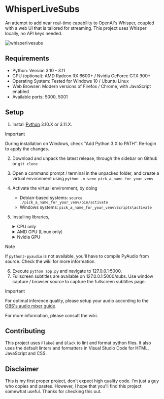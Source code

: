 # WhisperLiveSubs
An attempt to add near real-time capability to OpenAI's Whisper, coupled with a web UI that is tailored for streaming. This project uses Whisper locally, no API keys needed.

![whisperlivesubs](https://github.com/mashiro-azure/WhisperLiveSubs/assets/23091058/8da0d7e3-69f3-4fbc-9823-aaf5255ed7a3)

## Requirements
- Python: Version 3.10 - 3.11
- GPU (optional): AMD Radeon RX 6600+ / Nvidia GeForce GTX 900+
- Operating System: Tested for Windows 10 / Ubuntu Linux
- Web Browser: Modern versions of Firefox / Chrome, with JavaScript enabled
- Available ports: 5000, 5001

## Setup
1. Install [Python](https://www.python.org/downloads/) 3.10.X or 3.11.X.
  > [!IMPORTANT]
  > During installation on Windows, check "Add Python 3.X to PATH". Re-login to apply the changes.
2. Download and unpack the latest release, through the sidebar on Github or `git clone`
3. Open a command prompt / terminal in the unpacked folder, and create a virtual environment using `python -m venv pick_a_name_for_your_venv`
4. Activate the virtual environment, by doing
    - Debian-based systems: `source ./pick_a_name_for_your_venv/bin/activate`
    - Windows systems: `pick_a_name_for_your_venv\Scripts\activate`
5. Installing libraries,
    <details>
      <summary>CPU only</summary>

      1. Visit [PyTorch](https://pytorch.org/get-started/locally/), and complete the helper form. Pick "CPU" in the "Compute Platform" row.
      1. Copy and execute the command shown by the form.
      1. Install PyAudio by doing
          - Debian-based systems: `sudo apt install python3-pyaudio`
          - Windows systems: `pip install pyaudio`
      1. Run `pip install -r requirements.txt`
      1. All Done! :heavy_check_mark:
    </details>

    <details>
      <summary>AMD GPU (Linux only)</summary>

      1. Visit [PyTorch](https://pytorch.org/get-started/locally/), and complete the helper form. Pick "ROCm" in the "Compute Platform" row.
      1. Copy and execute the command shown by the form.
      1. Install PyAudio by running `sudo apt install python3-pyaudio`
      1. Run `pip install -r requirements.txt`
      1. All Done! :heavy_check_mark:
    </details>

    <details>
      <summary>Nvidia GPU</summary>

      1. Visit [PyTorch](https://pytorch.org/get-started/locally/), and complete the helper form. Pick "CUDA" in the "Compute Platform" row. _The newer CUDA version is recommended by the PyTorch Team._
      1. Copy and execute the command shown by the form.
      1. Install PyAudio by doing
          - Debian-based systems: `sudo apt install python3-pyaudio`
          - Windows systems: `pip install pyaudio`
      1. Run `pip install -r requirements.txt`
      1. All Done! :heavy_check_mark:
    </details>
  > [!NOTE]
  > If `python3-pyaudio` is not available, you'll have to compile PyAudio from source. Check the wiki for more information.
6. Execute `python app.py` and navigate to 127.0.0.1:5000.
7. Fullscreen subtitles are available on 127.0.0.1:5000/subs. Use window capture / browser source to capture the fullscreen subtitles page.
  > [!IMPORTANT]
  > For optimal inference quality, please setup your audio according to the [OBS's audio mixer guide](https://obsproject.com/kb/audio-mixer-guide#zones).

For more information, please consult the wiki.

## Contributing
This project uses `Flake8` and `Black` to lint and format python files. It also uses the default linters and formatters in Visual Studio Code for HTML, JavaScript and CSS.

## Disclaimer
This is my first proper project, don't expect high quality code. I'm just a guy who copies and pastes. However, I hope that you'll find this project somewhat useful. Thanks for checking this out.
